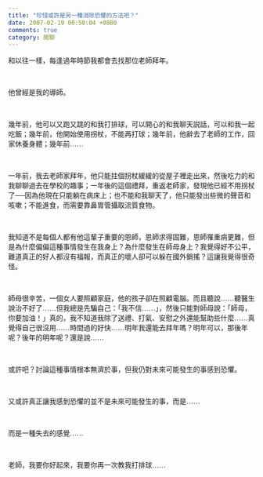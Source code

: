 ```yaml
---
title: "珍惜或許是另一種消除恐懼的方法吧？"
date: 2007-02-19 00:50:04 +0800
comments: true
category: 閒聊
---
```

<p class="MsoNormal"><span style="font-family: 新細明體;">和以往一樣，每逢過年時節我都會去找<st1:personname productid="那位" w:st="on">那位</st1:personname>老師拜年。</span></p><p class="MsoNormal"><span lang="EN-US"><o:p>&nbsp;</o:p></span></p><p class="MsoNormal"><span style="font-family: 新細明體;">他曾經是我的導師。</span></p><p class="MsoNormal"><span lang="EN-US"><o:p>&nbsp;</o:p></span></p><p class="MsoNormal"><span style="font-family: 新細明體;">幾年前，他可以又跑又跳的和我打排球，可以開心的和我聊天説話，可以和我一起吃飯；幾年前，他開始使用拐杖，不能再打球；幾年前，他辭去了老師的工作，回家休養身體；幾年前……</span></p><p class="MsoNormal"><span lang="EN-US"><o:p>&nbsp;</o:p></span></p><p class="MsoNormal"><span style="font-family: 新細明體;">一年前，我去老師家拜年，他只能拄個拐杖緩緩的從屋子裡走出來，然後吃力的和我聊聊過去在學校的趣事；一年後的這個禮拜，重返老師家，發現他已經不用拐杖了──因為他現在只能躺在病床上；也不能和我聊天了，他只能發出些微的聲音和咳嗽；不能進食，而需要靠鼻胃管攝取流質食物。</span></p><p class="MsoNormal"><span lang="EN-US"><o:p>&nbsp;</o:p></span></p><p class="MsoNormal"><span style="font-family: 新細明體;">我知道不是每個人都有他這輩子重要的恩師，恩師求得固難，恩師罹重病更難，但是為什麼偏偏這種事情發生在我身上？為什麼發生在師母身上？我覺得好不公平，難道真正的好人都沒有福報，而真正的壞人卻可以躲在國外銷搖？這讓我覺得很奇怪。</span></p><p class="MsoNormal"><span lang="EN-US"><o:p>&nbsp;</o:p></span></p><p class="MsoNormal"><span style="font-family: 新細明體;">師母很辛苦，一個女人要照顧家庭，他的孩子卻在照顧電腦。而且聽說……聽醫生說治不好了……但我總是先騙自己：「我不信……」，然後只能對師母說：「師母，你要加油！」真的，我不知道我除了送禮、打氣、安慰之外還能幫助些什麼……真覺得自己很沒用……時間過的好快……明年我還能去拜年嗎？明年可以，那後年呢？後年的明年呢？還是說……</span></p><p class="MsoNormal"><span lang="EN-US"><o:p>&nbsp;</o:p></span></p><p class="MsoNormal"><span style="font-family: 新細明體;">或許吧？討論這種事情根本無濟於事，但我仍對未來可能發生的事感到恐懼。</span></p><p class="MsoNormal"><span lang="EN-US"><o:p>&nbsp;</o:p></span></p><p class="MsoNormal"><span style="font-family: 新細明體;">又或許真正讓我感到恐懼的並不是未來可能發生的事，而是……</span></p><p class="MsoNormal"><span lang="EN-US"><o:p>&nbsp;</o:p></span></p><p class="MsoNormal"><span style="font-family: 新細明體;">而是一種失去的感覺……</span></p><p class="MsoNormal"><span lang="EN-US"><o:p>&nbsp;</o:p></span></p><p class="MsoNormal"><span style="font-family: 新細明體;">老師，我要你好起來，我要你再一次教我打排球……</span></p>
